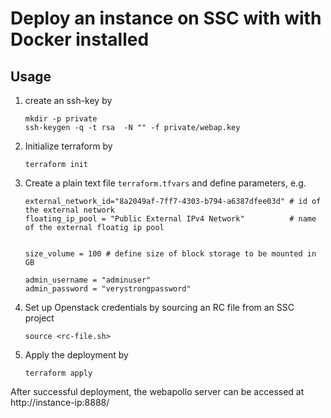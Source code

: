 # Deploy an instance on SSC with with Docker installed

## Usage

1. create an ssh-key by 

    ```
    mkdir -p private
    ssh-keygen -q -t rsa  -N "" -f private/webap.key 
    ```

2. Initialize terraform by 

    `terraform init`

3. Create a plain text file `terraform.tfvars` and define parameters, e.g. 

    ```
    external_network_id="8a2049af-7ff7-4303-b794-a6387dfee03d" # id of the external network
    floating_ip_pool = "Public External IPv4 Network"          # name of the external floatig ip pool


    size_volume = 100 # define size of block storage to be mounted in GB 

    admin_username = "adminuser"
    admin_password = "verystrongpassword"
    ```

4. Set up Openstack credentials by sourcing an RC file from an SSC project

    `source <rc-file.sh>`

5. Apply the deployment by 

    `terraform apply`


After successful deployment, the webapollo server can be accessed at http://instance-ip:8888/

